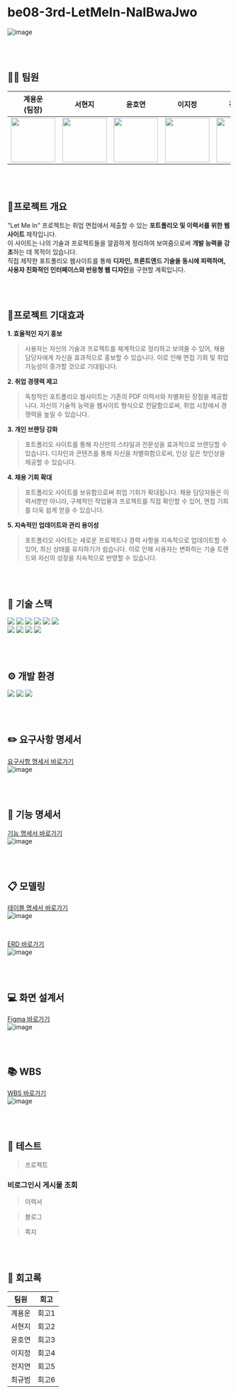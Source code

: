 # be08-3rd-LetMeIn-NalBwaJwo

![image](https://media.discordapp.net/attachments/1269886385955799040/1275991720789676053/image.png?ex=66c7e765&is=66c695e5&hm=ecad03e3bd8b70493ce4e25203495c5c60d07f59a3a0dae44e1087fb33f96a1d&=&format=webp&quality=lossless&width=910&height=508)



<br>
<br>

## 👨‍💻 팀원 
|계용운<br>(팀장)|서현지|윤호연|이지정|전지연|최규범|
|:---:|:---:|:---:|:---:|:---:|:---:|
|<img src="https://avatars.githubusercontent.com/u/76439014?v=4" width="100" height="100"/>|<img src="https://avatars.githubusercontent.com/u/136338584?v=4" width="100" height="100"/>|<img src="https://avatars.githubusercontent.com/u/84115607?v=4" width="100" height="100"/>|<img src="https://avatars.githubusercontent.com/u/80452437?v=4" width="100" height="100"/>|<img src="https://avatars.githubusercontent.com/u/101792825?v=4" width="100" height="100"/>|<img src="https://avatars.githubusercontent.com/u/122086362?v=4" width="100" height="100"/>|

<br>
<br>

## 📜프로젝트 개요
"Let Me In" 프로젝트는 취업 면접에서 제출할 수 있는 **포트폴리오 및 이력서를 위한 웹사이트** 제작입니다. <br>
이 사이트는 나의 기술과 프로젝트들을 깔끔하게 정리하여 보여줌으로써 **개발 능력을 강조**하는 데 목적이 있습니다. <br>
직접 제작한 포트폴리오 웹사이트를 통해 **디자인, 프론트엔드 기술을 동시에 피력하며, 사용자 친화적인 인터페이스와 반응형 웹 디자인**을 구현할 계획입니다.

<br>
<br>

## 🌟프로젝트 기대효과
**1️. 효율적인 자기 홍보 <br>**
> 사용자는 자신의 기술과 프로젝트를 체계적으로 정리하고 보여줄 수 있어, 채용 담당자에게 자신을 효과적으로 홍보할 수 있습니다. 이로 인해 면접 기회 및 취업 가능성이 증가할 것으로 기대됩니다. <br>

**2️. 취업 경쟁력 제고 <br>**
> 독창적인 포트폴리오 웹사이트는 기존의 PDF 이력서와 차별화된 장점을 제공합니다. 자신의 기술적 능력을 웹사이트 형식으로 전달함으로써, 취업 시장에서 경쟁력을 높일 수 있습니다. <br>

**3️. 개인 브랜딩 강화 <br>**
> 포트폴리오 사이트를 통해 자신만의 스타일과 전문성을 효과적으로 브랜딩할 수 있습니다. 디자인과 콘텐츠를 통해 자신을 차별화함으로써, 인상 깊은 첫인상을 제공할 수 있습니다. <br>

**4. 채용 기회 확대 <br>**
> 포트폴리오 사이트를 보유함으로써 취업 기회가 확대됩니다. 채용 담당자들은 이력서뿐만 아니라, 구체적인 작업물과 프로젝트를 직접 확인할 수 있어, 면접 기회를 더욱 쉽게 얻을 수 있습니다. <br>

**5. 지속적인 업데이트와 관리 용이성 <br>**
> 포트폴리오 사이트는 새로운 프로젝트나 경력 사항을 지속적으로 업데이트할 수 있어, 최신 상태를 유지하기가 쉽습니다. 이로 인해 사용자는 변화하는 기술 트렌드와 자신의 성장을 지속적으로 반영할 수 있습니다.<br>

<br>
<br>

## 🔧 기술 스택 
<img src="https://img.shields.io/badge/html5-E34F26?style=for-the-badge&logo=html5&logoColor=white"/> <img src="https://img.shields.io/badge/css-1572B6?style=for-the-badge&logo=css3&logoColor=white"/> <img src="https://img.shields.io/badge/javascript-F7DF1E?style=for-the-badge&logo=javascript&logoColor=white"/> <img src="https://img.shields.io/badge/vue.js-4FC08D?style=for-the-badge&logo=vue.js&logoColor=white"/> <img src="https://img.shields.io/badge/bootstrap-7952B3?style=for-the-badge&logo=bootstrap&logoColor=white"> <img src="https://img.shields.io/badge/figma-F24E1E?style=for-the-badge&logo=figma&logoColor=white"/> <br> <img src="https://img.shields.io/badge/nginx-009639?style=for-the-badge&logo=nginx&logoColor=white"/> <img src="https://img.shields.io/badge/java-007396?style=for-the-badge&logo=java&logoColor=white"> <img src="https://img.shields.io/badge/springboot-6DB33F?style=for-the-badge&logo=springboot&logoColor=white"/> <img src="https://img.shields.io/badge/MariaDB-003545?style=for-the-badge&logo=mariadb&logoColor=white"/><br>


<br>
<br>

## ⚙️ 개발 환경
<img src="https://img.shields.io/badge/github-181717?style=for-the-badge&logo=github&logoColor=white"> <img src="https://img.shields.io/badge/Notion-%23000000.svg?style=for-the-badge&logo=notion&logoColor=white"> <img src="https://img.shields.io/badge/Postman-FF6C37?style=for-the-badge&logo=postman&logoColor=white">

<br>
<br>

## ✏️ 요구사항 명세서 
[요구사항 명세서 바로가기](https://docs.google.com/spreadsheets/d/1N5Ki46fUt2ips9-_E4Fl_BENWiWv6BDpHgMQuWn-99Q/edit?gid=0#gid=0)<br>
![image](https://github.com/user-attachments/assets/79bc81b2-52d3-4497-9704-76d02dd481f9)


<br>
<br>

## 📁 기능 명세서
[기능 명세서 바로가기](https://docs.google.com/spreadsheets/d/1N5Ki46fUt2ips9-_E4Fl_BENWiWv6BDpHgMQuWn-99Q/edit?gid=1210692566#gid=1210692566)<br>
![image](https://github.com/user-attachments/assets/3211f3b0-4447-4736-9629-d83be76ab902)



<br>
<br>

## 📋 모델링
[테이블 명세서 바로가기](https://docs.google.com/spreadsheets/d/1N5Ki46fUt2ips9-_E4Fl_BENWiWv6BDpHgMQuWn-99Q/edit?gid=1603772059#gid=1603772059)<br>
![image](https://github.com/user-attachments/assets/c98dad27-5fb6-4402-8a22-340d36f12897)

<br>

[ERD 바로가기](https://www.erdcloud.com/d/bHwGquKuqyZhcPCKa)<br>
![image](https://github.com/user-attachments/assets/7da6d7d5-9afd-4305-ab58-be7cb6b86879)


<br>
<br>

## 💻 화면 설계서 
[Figma 바로가기](https://www.figma.com/design/EV81DsJRDIgnZxRSLyqw3A/Untitled?node-id=0-1&t=IAdWOXM1TXy2L9wM-0)<br>
![image](https://github.com/user-attachments/assets/1d2b8fcb-e228-4012-bfd5-576cb3dd7664)


<br>
<br>

## 📚 WBS
[WBS 바로가기](https://docs.google.com/spreadsheets/d/1N5Ki46fUt2ips9-_E4Fl_BENWiWv6BDpHgMQuWn-99Q/edit?gid=1210692566#gid=1210692566)<br>
![image](https://github.com/user-attachments/assets/b074a957-5f70-4744-8a7c-b0df198c4e73)



<br>
<br>

## 📌 테스트 
> 프로젝트
  ### 비로그인시 게시물 조회
> 이력서

> 블로그

> 쪽지



<br>
<br>

## 💬 회고록

| 팀원 | 회고 |
| :--: | :--: |
| 계용운 | 회고1 |
| 서현지 | 회고2 |
| 윤호연 | 회고3 |
| 이지정 | 회고4 |
| 전지연 | 회고5 |
| 최규범 | 회고6 |
